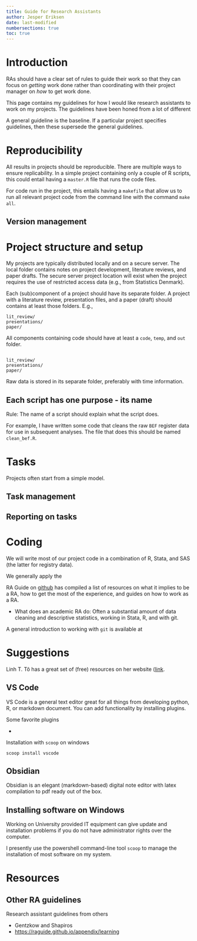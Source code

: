 ```yaml
---
title: Guide for Research Assistants 
author: Jesper Eriksen
date: last-modified
numbersections: true 
toc: true 
---
```


# Introduction 

RAs should have a clear set of rules to guide their work so that they can focus on _getting_ work done rather than coordinating with their project manager on _how_ to get work done. 

This page contains my guidelines for how I would like research assistants to work on my projects. The guidelines have been honed from a lot of different 

A general guideline is the baseline. If a particular project specifies guidelines, then these supersede the general guidelines. 


# Reproducibility 

All results in projects should be reproducible. There are multiple ways to ensure replicability. In a simple project containing only a couple of R scripts, this could entail having a `master.R` file that runs the code files.  

For code run in the project, this entails having a `makefile` that allow us to run all relevant project code from the command line with the command `make all`. 


## Version management 



# Project structure and setup 

My projects are typically distributed locally and on a secure server.  The local folder contains notes on project development, literature reviews, and paper drafts. The secure server project location will exist when the project requires the use of restricted access data (e.g., from Statistics Denmark). 

Each (sub)component of a project should have its separate folder. A project with a literature review, presentation files, and a paper (draft) should contains at least those folders. E.g., 

```
lit_review/ 
presentations/
paper/
```

All components containing code should have at least a `code`, `temp`, and `out` folder. 

```

lit_review/ 
presentations/
paper/
```


Raw data is stored in its separate folder, preferably with time information. 


## Each script has one purpose - its name 

Rule: The name of a script should explain what the script does. 

For example, I have written some code that cleans the raw `BEF` register data for use in subsequent analyses. The file that does this should be named `clean_bef.R`. 





# Tasks 

Projects often start from a simple model. 

## Task management 

## Reporting on tasks 




# Coding 

We will write most of our project code in a combination of R, Stata, and SAS (the latter for registry data). 

We generally apply the 

RA Guide on [github](https://raguide.github.io/appendix/learning) has compiled a list of resources on what it implies to be a RA, how to get the most of the experience, and guides on how to work as a RA. 

- What does an academic RA do: Often a substantial amount of data cleaning and descriptive statistics, working in Stata, R, and with git. 

A general introduction to working with `git` is available at 


# Suggestions 

Linh T. Tô has a great set of (free) resources on her website ([link](https://linh.to/resources/). 


## VS Code 

VS Code is a general text editor great for all things from developing python, R, or markdown document. You can add functionality by installing plugins. 

Some favorite plugins 

- 

Installation with `scoop` on windows 

```{ps}
scoop install vscode
```


## Obsidian 

Obsidian is an elegant (markdown-based) digital note editor with latex compilation to pdf ready out of the box.  

## Installing software on Windows 

Working on University provided IT equipment can give update and installation problems if you do not have administrator rights over the computer. 

I presently use the powershell command-line tool `scoop` to manage the installation of most software on my system. 


# Resources 

## Other RA guidelines 


Research assistant guidelines from others 

- Gentzkow and Shapiros 
- https://raguide.github.io/appendix/learning